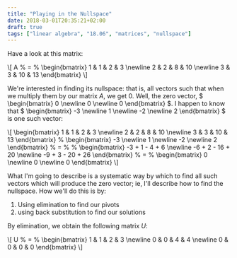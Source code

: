 ```yaml
---
title: "Playing in the Nullspace"
date: 2018-03-01T20:35:21+02:00
draft: true
tags: ["linear algebra", "18.06", "matrices", "nullspace"]
---
```


Have a look at this matrix:

\\[ 
A
%
&#61;
%
 \begin{bmatrix}
  1 & 1 & 2 & 3 \newline
  2 & 2 & 8 & 10 \newline
  3 & 3 & 10 & 13
 \end{bmatrix} 
\\]

We're interested in finding its nullspace: that is, all vectors such that when we multiply them by our matrix $A$, we get 0. Well, the zero vector, $ \begin{bmatrix} 0 \newline 0 \newline 0 \end{bmatrix} $.
I happen to know that $ \begin{bmatrix} -3 \newline 1 \newline -2 \newline 2 \end{bmatrix} $ is one such vector:

\\[
\begin{bmatrix}
  1 & 1 & 2 & 3 \newline
  2 & 2 & 8 & 10 \newline
  3 & 3 & 10 & 13
 \end{bmatrix}
%
\begin{bmatrix}
 -3 \newline
 1 \newline
 -2 \newline
 2
\end{bmatrix}
%
&#61;
%
%
\begin{bmatrix}
 -3 + 1 - 4 + 6 \newline
 -6 + 2 - 16 + 20 \newline
 -9 + 3 - 20 + 26
\end{bmatrix}
%
&#61;
%
\begin{bmatrix}
 0 \newline
 0 \newline
 0
\end{bmatrix}
\\]

What I'm going to describe is a systematic way by which to find all such vectors which will produce the zero vector; ie, I'll describe how to find the nullspace.
How we'll do this is by:
1. Using elimination to find our pivots
2. using back substitution to find our solutions

By elimination, we obtain the following matrix $U$:

\\[ 
U
%
&#61;
%
 \begin{bmatrix}
  1 & 1 & 2 & 3 \newline
  0 & 0 & 4 & 4 \newline
  0 & 0 & 0 & 0
 \end{bmatrix} 
\\]



